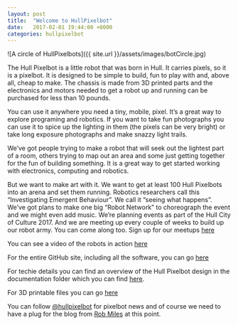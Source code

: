```yaml
---
layout: post
title:  "Welcome to HullPixelbot"
date:   2017-02-01 19:44:00 +0000
categories: hullpixelbot
---
```

![A circle of HullPixelbots]({{ site.url }}/assets/images/botCircle.jpg)

The Hull Pixelbot is a little robot that was born in Hull. It carries pixels, so it is a pixelbot. It is designed to be simple to build, fun to play with and, above all, cheap to make. The chassis is made from 3D printed parts and the electronics and motors needed to get a robot up and running can be purchased for less than 10 pounds. 


You can use it anywhere you need a tiny, mobile, pixel. It’s a great way to explore programing and robotics. If you want to take fun photographs you can use it to spice up the lighting in them (the pixels can be very bright) or take long exposure photographs and make snazzy light trails. 


We’ve got people trying to make a robot that will seek out the lightest part of a room, others trying to map out an area and some just getting together for the fun of building something. It is a great way to get started working with electronics, computing and robotics.


But we want to make art with it. We want to get at least 100 Hull Pixelbots into an arena and set them running. Robotics researchers call this “Investigating Emergent Behaviour”. We call it “seeing what happens”. We’ve got plans to make one big “Robot Network” to choreograph the event and we might even add music. We’re planning events as part of the Hull City of Culture 2017. And we are meeting up every couple of weeks to build up our robot army. You can come along too. Sign up for our meetups [here](https://www.meetup.com/Hull-Digital-Hull-Open-Coffee)

You can see a video of the robots in action [here](https://youtu.be/6K1MSUy3iAg)

For the entire GitHub site, including all the software, you can go [here](https://github.com/HullPixelbot)

For techie details you can find an overview of the Hull Pixelbot design in the documentation folder which you can find [here](https://github.com/HullPixelbot/Documentation).

For 3D printable files you can go [here](https://github.com/HullPixelbot/Hardware)

You can follow [@hullpixelbot](https://twitter.com/hullpixelbot) for pixelbot news and of course we need to have a plug for the blog from [Rob Miles](http://www.robmiles.com) at this point.
